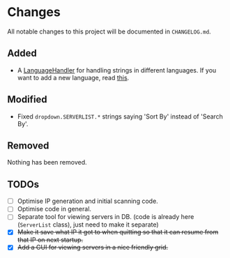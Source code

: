 # Changes
All notable changes to this project will be documented in `CHANGELOG.md`.

## Added
* A [LanguageHandler][langhand] for handling strings in different languages. If you want to add a new language, read [this][readme-lang].

## Modified
* Fixed `dropdown.SERVERLIST.*` strings saying 'Sort By' instead of 'Search By'.

## Removed
Nothing has been removed.

## TODOs
- [ ] Optimise IP generation and initial scanning code.
- [ ] Optimise code in general.
- [ ] Separate tool for viewing servers in DB. (code is already here (`ServerList` class), just need to make it separate)
- [x] ~~Make it save what IP it got to when quitting so that it can resume from that IP on next startup.~~
- [x] ~~Add a GUI for viewing servers in a nice friendly grid.~~

[readme-lang]: https://github.com/StupidRepo/MCScanner/tree/main#languages
[langhand]: https://github.com/StupidRepo/MCScanner/blob/main/src/com/stupidrepo/mcscanner/language/LanguageHandler.java